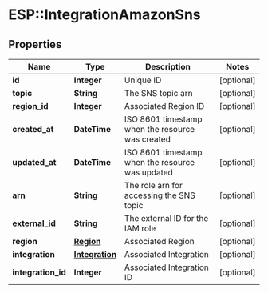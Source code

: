 # ESP::IntegrationAmazonSns

## Properties
Name | Type | Description | Notes
------------ | ------------- | ------------- | -------------
**id** | **Integer** | Unique ID | [optional] 
**topic** | **String** | The SNS topic arn | [optional] 
**region_id** | **Integer** | Associated Region ID | [optional] 
**created_at** | **DateTime** | ISO 8601 timestamp when the resource was created | [optional] 
**updated_at** | **DateTime** | ISO 8601 timestamp when the resource was updated | [optional] 
**arn** | **String** | The role arn for accessing the SNS topic | [optional] 
**external_id** | **String** | The external ID for the IAM role | [optional] 
**region** | [**Region**](Region.md) | Associated Region | [optional] 
**integration** | [**Integration**](Integration.md) | Associated Integration | [optional] 
**integration_id** | **Integer** | Associated Integration ID | [optional] 


